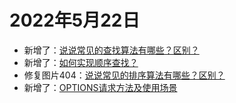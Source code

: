 # 2022年5月22日

- 新增了：[说说常见的查找算法有哪些？区别？](/data-structure-algorithm/basic/search.md)
- 新增了：[如何实现顺序查找？](/data-structure-algorithm/basic/sequential_search.md)
- 修复图片404：[说说常见的排序算法有哪些？区别？](/data-structure-algorithm/basic/sort.md)
- 新增了：[OPTIONS请求方法及使用场景](/network/http/methods.md)